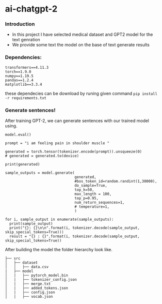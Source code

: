 # ai-chatgpt-2
### Introduction

- In this project I have selected medical dataset and GPT2 model for the text genration
- We provide some text the model on the base of text generate results

###  Dependencies:
```
transformers==4.11.3
torch==1.9.0
numpy==1.19.5
pandas==1.2.4
matplotlib==3.3.4
```
these dependecies can be download by runing given command
`pip install -r requirements.txt`



### Generate sentences!
After training GPT-2, we can generate sentences with our trained model using.
```
model.eval()

prompt = "i am feeling pain in shoulder muscle "

generated = torch.tensor(tokenizer.encode(prompt)).unsqueeze(0)
# generated = generated.to(device)

print(generated)

sample_outputs = model.generate(
                                generated, 
                                #bos_token_id=random.randint(1,30000),
                                do_sample=True,   
                                top_k=50, 
                                max_length = 100,
                                top_p=0.95, 
                                num_return_sequences=1,
                                # temperature=1,
                                )

for i, sample_output in enumerate(sample_outputs):
  print(sample_output)
  print("{}: {}\n\n".format(i, tokenizer.decode(sample_output, skip_special_tokens=True)))
  result = "{} : {}".format(i, tokenizer.decode(sample_output, skip_special_tokens=True))

```
After building the model the folder hierarchy look like.
```
├── src
│   ├── dataset
│   │   ├── data.csv
|   ├── model
│   |   ├── pytorch_model.bin
│   |   ├── tokenizer_config.json
│   |   ├── merge.txt
│   |   ├── added_tokens.json
│   |   ├── config.json
│   |   ├── vocab.json
```
